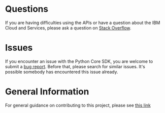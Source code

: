 # Questions

If you are having difficulties using the APIs or have a question about the IBM Cloud and Services,
please ask a question on [Stack Overflow](http://stackoverflow.com/questions/ask?tags=ibm-cloud).

# Issues

If you encounter an issue with the Python Core SDK, you are welcome to submit a [bug report](https://github.com/IBM/whcs-python-sdk/issues).
Before that, please search for similar issues. It's possible somebody has encountered this issue already.

# General Information

For general guidance on contributing to this project, please see
[this link](https://github.com/IBM/ibm-cloud-sdk-common/blob/master/CONTRIBUTING_python.md)